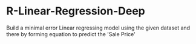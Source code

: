 # R-Linear-Regression-Deep
Build a minimal error Linear regressing model using the given dataset and there by forming equation to predict the 'Sale Price'
